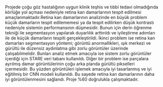 Projede çoğu göz hastalığının uygun klinik teşhis ve tıbbi tedavi olmadığında körlüğe yol açması nedeniyle retina kan damarlarının tespit edilmesi amaçlanmaktadır.Retina kan damarlarının analizinde en büyük problem küçük damarların tespit edilememesi ya da tespit edilirken düşük kontrastı nedeniyle sistemin performansının düşmesidir. Bunun için derin öğrenme tekniği ile segmentasyon yapılarak duyarlılık arttırıldı ve iyileştirme adımları ile de küçük damarların tespiti gerçekleştirildi. İkinci problem ise retina kan damarları segmentasyon yöntemi; görüntü anormallikleri, ışık merkezi ve gürültü ile düzensiz aydınlatma gibi zorlu görüntüler üzerinde çalışabilmelidir. Bunları analiz etmek amacıyla ise sistem zorlu görüntüler içerdiği için STARE veri tabanı kullanıldı. Diğer bir problem ise parçalara ayrılmış damar görüntülerinin çoğu arka planda gürültü pikselleri içermesidir. Bu yüzden görüntüleri işlemek amacıyla iyi tasarlanmış ve iyi eğitilmiş bir CNN modeli kullanıldı. Bu sayede retina kan damarlarının daha iyi görüntülenmesini sağlandı. Proje %60 doğrulukla çalışmaktadır.